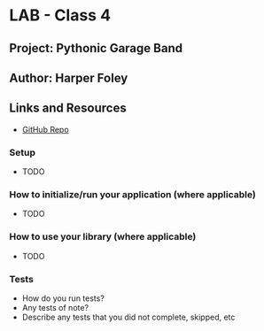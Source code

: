 # LAB - Class 4

## Project: Pythonic Garage Band

## Author: Harper Foley

## Links and Resources

* [GitHub Repo](https://github.com/hfoley2013/pythonic-garage-band)

### Setup

* TODO

### How to initialize/run your application (where applicable)

* TODO

### How to use your library (where applicable)

* TODO

### Tests

* How do you run tests?
* Any tests of note?
* Describe any tests that you did not complete, skipped, etc
